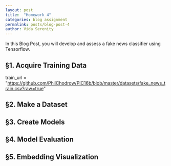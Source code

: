 ```yaml
---
layout: post
title:  "Homework 4"
categories: blog assignment
permalink: posts/blog-post-4
author: Vida Serenity 
---
```


In this Blog Post, you will develop and assess a fake news classifier using Tensorflow.

## §1. Acquire Training Data

train_url = "https://github.com/PhilChodrow/PIC16b/blob/master/datasets/fake_news_train.csv?raw=true"

## §2. Make a Dataset

## §3. Create Models

## §4. Model Evaluation

## §5. Embedding Visualization

